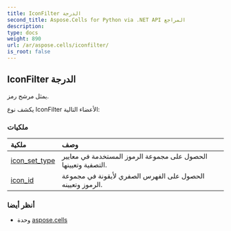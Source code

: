 ```yaml
---
title: IconFilter الدرجة
second_title: Aspose.Cells for Python via .NET API المراجع
description:
type: docs
weight: 890
url: /ar/aspose.cells/iconfilter/
is_root: false
---
```

##  IconFilter الدرجة
يمثل مرشح رمز.



يكشف نوع IconFilter الأعضاء التالية:

###  ملكيات
| ملكية| وصف|
| :- | :- |
| [icon_set_type](/cells/python-net/ar/aspose.cells/iconfilter/icon_set_type) |الحصول على مجموعة الرموز المستخدمة في معايير التصفية وتعيينها.|
| [icon_id](/cells/python-net/ar/aspose.cells/iconfilter/icon_id) | الحصول على الفهرس الصفري لأيقونة في مجموعة الرموز وتعيينه.|



###  أنظر أيضا
* وحدة [aspose.cells](..)
